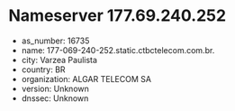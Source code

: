 # Nameserver 177.69.240.252

* as_number: 16735
* name: 177-069-240-252.static.ctbctelecom.com.br.
* city: Varzea Paulista
* country: BR
* organization: ALGAR TELECOM SA
* version: Unknown
* dnssec: Unknown
